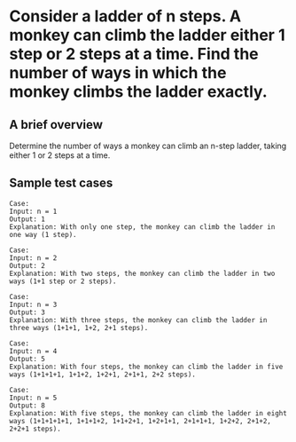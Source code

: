 # Consider a ladder of n steps. A monkey can climb the ladder either 1 step or 2 steps at a time. Find the number of ways in which the monkey climbs the ladder exactly.
## A brief overview
Determine the number of ways a monkey can climb an n-step ladder, taking either 1 or 2 steps at a time.

## Sample test cases
```
Case:
Input: n = 1
Output: 1
Explanation: With only one step, the monkey can climb the ladder in one way (1 step).
```
```
Case:
Input: n = 2
Output: 2
Explanation: With two steps, the monkey can climb the ladder in two ways (1+1 step or 2 steps).
```
```
Case:
Input: n = 3
Output: 3
Explanation: With three steps, the monkey can climb the ladder in three ways (1+1+1, 1+2, 2+1 steps).
```
```
Case:
Input: n = 4
Output: 5
Explanation: With four steps, the monkey can climb the ladder in five ways (1+1+1+1, 1+1+2, 1+2+1, 2+1+1, 2+2 steps).
```
```
Case:
Input: n = 5
Output: 8
Explanation: With five steps, the monkey can climb the ladder in eight ways (1+1+1+1+1, 1+1+1+2, 1+1+2+1, 1+2+1+1, 2+1+1+1, 1+2+2, 2+1+2, 2+2+1 steps).
```
